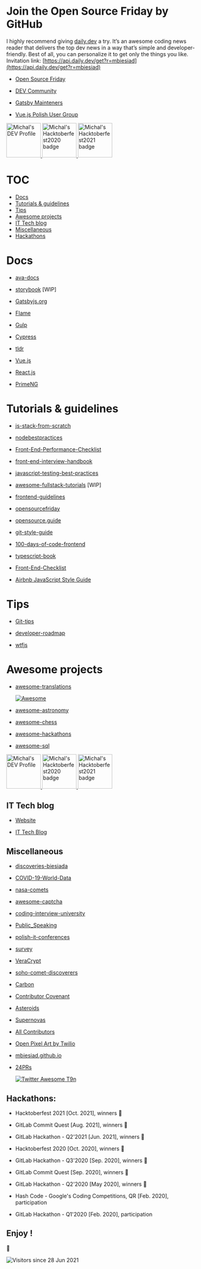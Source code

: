 # Join the Open Source Friday by GitHub

I highly recommend giving [daily.dev](http://daily.dev) a try. It’s an awesome coding news reader that delivers the top dev news in a way that’s simple and developer-friendly. Best of all, you can personalize it to get only the things you like. Invitation link:
[https://api.daily.dev/get?r=mbiesiad](https://api.daily.dev/get?r=mbiesiad)

* [Open Source Friday](https://opensourcefriday.com/users/mbiesiad)

* [DEV Community](https://dev.to/mbiesiad)

* [Gatsby Mainteners](https://github.com/gatsbyjs)

* [Vue.js Polish User Group](https://github.com/vuejs-pl)

<a href="https://dev.to/mbiesiad">
  <img src="https://d2fltix0v2e0sb.cloudfront.net/dev-badge.svg" alt="Michal's DEV Profile" height="90" width="90">
  <img src="https://res.cloudinary.com/practicaldev/image/fetch/s--ipK3ZYfm--/c_limit,f_auto,fl_progressive,q_80,w_375/https://dev-to-uploads.s3.amazonaws.com/uploads/badge/badge_image/80/hacktoberfest2020-badge_2.png" alt="Michal's Hacktoberfest2020 badge" height="90" width="90">
  <img src="https://res.cloudinary.com/practicaldev/image/fetch/s--cm4PWdMq--/c_limit,f_auto,fl_progressive,q_80,w_375/https://dev-to-uploads.s3.amazonaws.com/uploads/badge/badge_image/131/hacktoberfest-2021-badge.png" alt="Michal's Hacktoberfest2021 badge" height="90" width="90">
</a>

# TOC
* [Docs](#docs)
* [Tutorials & guidelines](#tutorials--guidelines)
* [Tips](#tips)
* [Awesome projects](#awesome-projects)
* [IT Tech blog](#it-tech-blog)
* [Miscellaneous](#miscellaneous)
* [Hackathons](#hackathons)


# Docs

* [ava-docs](https://github.com/mbiesiad/ava-docs/blob/pl_PL/pl_PL/readme.md)

* [storybook](https://github.com/mbiesiad/storybook/tree/pl_PL) [WIP]

* [Gatsbyjs.org](https://github.com/mbiesiad/gatsby-pl)

* [Flame](https://github.com/mbiesiad/flame)

* [Gulp](https://github.com/mbiesiad/gulp)

* [Cypress](https://github.com/mbiesiad/cypress-documentation)

* [tldr](https://github.com/mbiesiad/tldr)

* [Vue.js](https://github.com/mbiesiad/pl.vuejs.org/tree/fixes)

* [React.js](https://github.com/mbiesiad/pl.reactjs.org)

* [PrimeNG](https://github.com/mbiesiad/primeng)

# Tutorials & guidelines

* [js-stack-from-scratch](https://github.com/mbiesiad/js-stack-from-scratch)

* [nodebestpractices](https://github.com/mbiesiad/nodebestpractices/blob/master/README.polish.md)

* [Front-End-Performance-Checklist](https://github.com/mbiesiad/Front-End-Performance-Checklist)

* [front-end-interview-handbook](https://github.com/mbiesiad/front-end-interview-handbook/blob/master/Translations/Polish/README.md)

* [javascript-testing-best-practices](https://github.com/mbiesiad/javascript-testing-best-practices/blob/master/readme-pl.md)

* [awesome-fullstack-tutorials](https://github.com/mbiesiad/awesome-fullstack-tutorials/tree/pl) [WIP]

* [frontend-guidelines](https://github.com/mbiesiad/frontend-guidelines)

* [opensourcefriday](https://github.com/mbiesiad/opensourcefriday/tree/pl)

* [opensource.guide](https://github.com/mbiesiad/opensource.guide/tree/pl)

* [git-style-guide](https://github.com/mbiesiad/git-style-guide)

* [100-days-of-code-frontend](https://github.com/mbiesiad/100-days-of-code-frontend)

* [typescript-book](https://github.com/mbiesiad/typescript-book)

* [Front-End-Checklist](https://github.com/mbiesiad/Front-End-Checklist)

* [Airbnb JavaScript Style Guide](https://github.com/mbiesiad/javascript)

# Tips

* [Git-tips](https://github.com/mbiesiad/tips)

* [developer-roadmap](https://github.com/mbiesiad/developer-roadmap/tree/master/translations/polish)

* [wtfjs](https://github.com/mbiesiad/wtfjs)

# Awesome projects

* [awesome-translations](https://github.com/mbiesiad/awesome-translations)

  [![Awesome](https://awesome.re/badge.svg)](https://awesome.re)

* [awesome-astronomy](https://github.com/mbiesiad/awesome-astronomy)

* [awesome-chess](https://github.com/mbiesiad/awesome-chess)

* [awesome-hackathons](https://github.com/mbiesiad/awesome-hackathons)

* [awesome-sql](https://github.com/mbiesiad/awesome-sql)

<a href="https://dev.to/mbiesiad">
  <img src="https://d2fltix0v2e0sb.cloudfront.net/dev-badge.svg" alt="Michal's DEV Profile" height="90" width="90">
  <img src="https://res.cloudinary.com/practicaldev/image/fetch/s--ipK3ZYfm--/c_limit,f_auto,fl_progressive,q_80,w_375/https://dev-to-uploads.s3.amazonaws.com/uploads/badge/badge_image/80/hacktoberfest2020-badge_2.png" alt="Michal's Hacktoberfest2020 badge" height="90" width="90">
  <img src="https://res.cloudinary.com/practicaldev/image/fetch/s--cm4PWdMq--/c_limit,f_auto,fl_progressive,q_80,w_375/https://dev-to-uploads.s3.amazonaws.com/uploads/badge/badge_image/131/hacktoberfest-2021-badge.png" alt="Michal's Hacktoberfest2021 badge" height="90" width="90">
</a>

## IT Tech blog

* [Website](https://biesiadamichal.wordpress.com/)

* [IT Tech Blog](https://c0dingp0int3r.design.blog/)

## Miscellaneous

* [discoveries-biesiada](https://github.com/mbiesiad/discoveries-biesiada)

* [COVID-19-World-Data](https://github.com/mbiesiad/COVID-19-World-Data)

* [nasa-comets](https://github.com/mbiesiad/nasa-comets)

* [awesome-captcha](https://github.com/mbiesiad/awesome-captcha)

* [coding-interview-university](https://github.com/mbiesiad/coding-interview-university)

* [Public_Speaking](https://github.com/mbiesiad/Public_Speaking)

* [polish-it-conferences](https://github.com/mbiesiad/polish-it-conferences)

* [survey](https://github.com/mbiesiad/survey)

* [VeraCrypt](https://github.com/mbiesiad/VeraCrypt)

* [soho-comet-discoverers](https://github.com/mbiesiad/soho-comet-discoverers)

* [Carbon](https://github.com/mbiesiad/carbon)

* [Contributor Covenant](https://github.com/mbiesiad/contributor_covenant)

* [Asteroids](https://github.com/mbiesiad/asteroids-biesiada)

* [Supernovas](https://github.com/mbiesiad/supernovas-biesiada)

* [All Contributors](https://github.com/all-contributors/all-contributors)

* [Open Pixel Art by Twilio](https://github.com/mbiesiad/open-pixel-art/tree/pl_PL)

* [mbiesiad.github.io](https://github.com/mbiesiad/mbiesiad.github.io)

* [24PRs](https://github.com/mbiesiad/24pullrequests)

  [![Twitter Awesome T9n](https://user-images.githubusercontent.com/18367606/124168019-dea85e80-daa4-11eb-9044-c3935a160e28.png)](https://twitter.com/awesome__re/status/1369324519387783176)

## Hackathons:

* Hacktoberfest 2021 [Oct. 2021], winners :tada:

* GitLab Commit Quest [Aug. 2021], winners :tada:

* GitLab Hackathon - Q2'2021 [Jun. 2021], winners :tada:

* Hacktoberfest 2020 [Oct. 2020], winners :tada:

* GitLab Hackathon - Q3'2020 [Sep. 2020], winners :tada:

* GitLab Commit Quest [Sep. 2020], winners :tada:

* GitLab Hackathon - Q2'2020 [May 2020], winners :tada:

* Hash Code - Google's Coding Competitions, QR [Feb. 2020], participation

* GitLab Hackathon - Q1'2020 [Feb. 2020], participation

## Enjoy !

:rocket:

![Visitors since 28 Jun 2021](http://estruyf-github.azurewebsites.net/api/VisitorHit?user=mbiesiad&repo=mbiesiad&countColor=red&labelColor=green)

